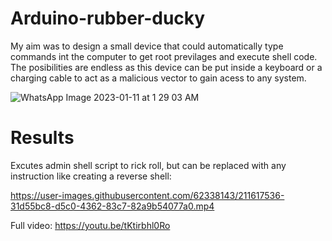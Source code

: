 # Arduino-rubber-ducky
My aim was to design a small device that could automatically type commands int the computer to get root previlages and execute shell code. The posibilities are endless as this device can be put inside a keyboard or a charging cable to act as a malicious vector to gain acess to any system.

![WhatsApp Image 2023-01-11 at 1 29 03 AM](https://user-images.githubusercontent.com/62338143/211655402-e26d27fa-d4fc-47e3-8890-040020cc3b49.jpeg)


# Results
Excutes admin shell script to rick roll, but can be replaced with any instruction like creating a reverse shell:

https://user-images.githubusercontent.com/62338143/211617536-31d55bc8-d5c0-4362-83c7-82a9b54077a0.mp4


Full video:
https://youtu.be/tKtirbhl0Ro
